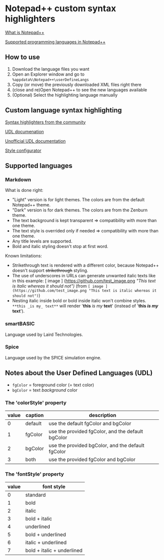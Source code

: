# Notepad++ custom syntax highlighters

[What is Notepad++](https://notepad-plus-plus.org/)

[Supported programming languages in Notepad++](https://npp-user-manual.org/docs/programing-languages/)

## How to use
1. Download the language files you want
1. Open an Explorer window and go to `%appdata%\Notepad++\userDefineLangs`
1. Copy (or move) the previously downloaded XML files right there
1. (close and re)Open Notepad++ to see the new languages available
1. (Optional) Select the highlighting language manually

## Custom language syntax highlighting

[Syntax highlighters from the community](https://github.com/notepad-plus-plus/userDefinedLanguages/tree/master/UDLs)

[UDL documenation](https://npp-user-manual.org/docs/user-defined-language-system/)

[Unofficial UDL documentation](http://ivan-radic.github.io/udl-documentation/)

[Style configurator](https://npp-user-manual.org/docs/preferences/#style-configurator)

## Supported languages

### Markdown
What is done right:
- "Light" version is for light themes. The colors are from the default Notepad++ theme.
- "Dark" version is for dark themes. The colors are from the Zenburn theme.
- The text background is kept transparent => compatibility with more than one theme.
- The text style is overrided only if needed => compatibility with more than one theme.
- Any title levels are supported.
- Bold and italic styling doesn't stop at first word.

Known limitations:
- Strikethrough text is rendered with a different color, because Notepad++ doesn't support ~~strikethrough~~ styling.
- The use of underscores in URLs can generate unwanted italic texts like in this example: [ image ] (https://github.com/test_image.png _"This text is italic whereas it should not")_ (from `[ image ] (https://github.com/test_image.png "This text is italic whereas it should not")`)
- Nesting italic inside bold or bold inside italic won't combine styles.\
`**this _is my_ text**` will render '**this** _is my_ **text**' (instead of '**this _is my_ text**').

### smartBASIC
Language used by Laird Technologies.

### Spice
Language used by the SPICE simulation engine.

## Notes about the User Defined Languages (UDL)

- `fgColor` = foreground color (= text color)
- `bgColor` = text _background_ color

### The 'colorStyle' property
value | caption | description
----- | ------- | -----------
0 | default | use the default fgColor and bgColor
1 | fgColor | use the provided fgColor, and the default bgColor
2 | bgColor | use the provided bgColor, and the default fgColor
3 | both | use the provided fgColor and bgColor

### The 'fontStyle' property
value | font style
----- | ----------
0 | standard
1 | bold
2 | italic
3 | bold + italic
4 | underlined
5 | bold + underlined
6 | italic + underlined
7 | bold + italic + underlined
